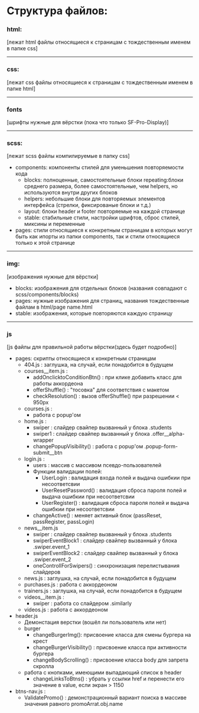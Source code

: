 # Cтруктура файлов:

### html:

[лежат html файлы относящиеся к страницам с тождественным именем в папке css]

---

### css:

[лежат css файлы относящиеся к страницам с тождественным именем в папке html]

---

### fonts

[шрифты нужные для вёрстки (пока что только SF-Pro-Display)]

---

### scss:

[лежат scss файлы компилируемые в папку css]

* components: компоненты стилей для уменьшения повторяемости кода
  - blocks: полноценные, самостоятельные блоки
   repeating:блоки среднего размера, более самостоятельные, чем helpers, но используются внутри других блоков
  - helpers: небольшие блоки для повторяемых элементов интерфейса (стрелки, фиксированые блоки и т.д.)
  - layout: блоки header и footer повторяемые на каждой странице
  - stable: стабильные стили, настройки шрифтов, сброс стилей, миксины и переменные
* pages: стили относящиеся к конкретным страницам в которых могут быть как ипорты из папки components, так и стили относящиеся только к этой странице

---

### img:

[изображения нужные для вёрстки]
  * blocks: изображения для отдельных блоков (названия совпадают с scss/components/blocks)
  * pages: нужные изображения для страниц, названия тождественные файлам в html/page name.html
  * stable: изображения, которые повторяются каждую страницу

---

### js

[js файлы для правильной работы вёрстки(здесь будет подробно)]

* pages: скрипты относящиеся к конкретным страницам
  - 404.js : заглушка, на случай, если понадобится в будущем
  - courses__item.js : 
    + addOnclicktoConditionBtn() : при клике добавить класс для работы аккордеона
    + offerShuffle() : "тосовка" для соответствия с макетом
    + checkResolution() : вызов offerShuffle() при разрешении < 950px 
  - courses.js : 
    + работа с popup'ом 
  - home.js : 
    + swiper : слайдер свайпер вызванный у блока .students
    + swiper1 : слайдер свайпер вызванный у блока .offer__alpha-wrapper
    + changePopupVisibility() : работа с popup'ом .popup-form-submit__btn
  - login.js :
    + users : массив с массивом псевдо-пользователей
    + Функции валидации полей:
      - UserLogin : валидация входа полей и выдача ошибкии при несоответсвии
      - UserResetPassword() : валидация сброса пароля полей и выдача ошибкии при несоответсвии
      - UserRegister() : валидация сброса пароля полей и выдача ошибкии при несоответсвии
    + changeActive() : меняет активный блок (passReset, passRegister, passLogin)
  - news__item.js 
    + swiper : слайдер свайпер вызванный у блока .students
    + swiperEventBlock1 : слайдер свайпер вызванный у блока .swiper.event_1
    + swiperEventBlock2 : слайдер свайпер вызванный у блока .swiper.event_2
    + oneControllForSwipers() : синхронизация перелистывания слайдеров
  - news.js : заглушка, на случай, если понадобится в будущем
  - purchases.js : работа с аккордеоном 
  - trainers.js : заглушка, на случай, если понадобится в будущем
  - videos__item.js : 
    + swiper : работа со слайдером .similarly
  - videos.js : работа с аккордеоном
* header.js
  - Демонстация верстки (вошёл ли пользователь или нет)
  - burger
    + changeBurgerImg(): присвоение класса для смены бургера на крест
    + changeBurgerVisibility() : присвоение класса при активности бургера
    + changeBodyScrolling() : присвоение класса body для запрета скролла
  - работа с кнопками, имеющими выпадающий список в header
    + changeLinksToBtns() : убрать у ссылки href и перенести его значение в value, если экран > 1150
* btns-nav.js :
  - ValidatePromo() : демонстрационный вариант поиска в массиве значения равного promoArrat.obj.name
